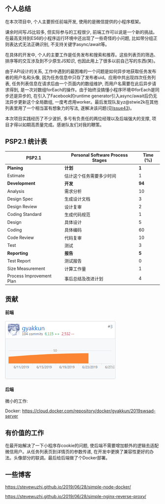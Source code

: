 ## 个人总结

在本次项目中, 个人主要担任前端开发, 使用的是微信提供的小程序框架。

课余时间写JS比较多, 但实际参与的工程很少, 前端工作可以说是一个新的挑战。在最高支持到ES6的小程序运行环境中还出现了一些奇怪的小问题, 比如带分组正则表达式无法正确识别, 不支持关键字async/await等。

在具体的开发中, 个人的主要工作是任务发布和搜索和推荐。这些列表页的筛选、排序等的交互涉及到不少原生JS知识, 也因此用上了很多以前自己写的东西(笑)。

由于API设计的关系, 工作中遇到的最困难的一个问题是如何异步地获取任务发布者的用户名和头像, 因为任务信息中只存了发布者uid。应用中共出现四次任务列表, 任务列表信息在请求后由一个页面内的数组维护, 而用户名需要在此后异步请求得到, 是一次对数组forEach的操作。由于始终没搞懂小程序环境中forEach是同步还是异步的, 在引入了Facebook的runtime generator引入async/await后仍无法异步更新这个全局数组, 一度考虑用worker。最后发现队友yz@stwie2k在其他列表里用了一个相当富有想象力的写法, 遂解决该问题(见[Issue43](https://github.com/2019swsad/AngryCat/issues/43))。

本次项目实践经历了不少波折, 多亏有负责任的两位经理以及后端强大的支撑, 项目才得以如期高质量完成。感谢队友们对我的鞭策。

## PSP2.1 统计表



| PSP2.1                   | Personal Software Process Stages | Time (%) |
| ------------------------ | -------------------------------- | -------- |
| **Planing**              | **计划**                         | **1**    |
| Estimate                 | 估计这个任务需要多少时间         | 1        |
| **Development**          | **开发**                         | **94**   |
| Analysis                 | 需求分析                         | 10       |
| Design Spec              | 生成设计文档                     | 3        |
| Design Review            | 设计复审                         | 2        |
| Coding Standard          | 生成代码规范                     | 1        |
| Design                   | 具体设计                         | 5        |
| Coding                   | 具体编码                         | 60       |
| Code Review              | 代码复审                         | 10       |
| Test                     | 测试                             | 3        |
| **Reporting**            | **报告**                         | **5**    |
| Test Report              | 测试报告                         | 0        |
| Size Measurement         | 计算工作量                       | 1        |
| Process Improvement Plan | 事后总结及改进计划               | 4        |



## 贡献

#### 前端

![](assets/gyakkun/contribution.png)

#### 后端

微小的工作:

Docker: https://cloud.docker.com/repository/docker/gyakkun/2019swsad-server

## 有价值的工作

在最开始解决了一下小程序存cookie的问题, 使后端不需要增加额外的逻辑去适配微信用户。从任务列表页到详情页的参数传递, 在开发中更换了兼容性更好的办法。头像部分的联调。最后给后端做了个Docker部署。

## 一些博客

https://stevewuzhi.github.io/2019/06/28/simple-node-docker/

https://stevewuzhi.github.io/2019/06/28/simple-nginx-reverse-proxy/
